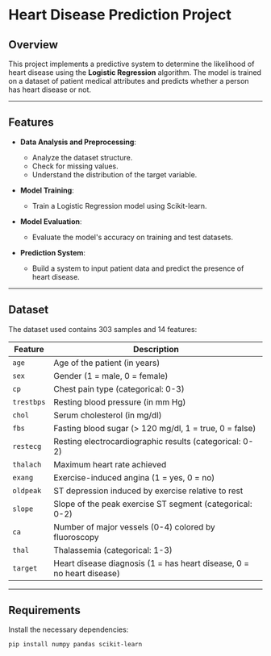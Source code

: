 # Heart Disease Prediction Project

## Overview
This project implements a predictive system to determine the likelihood of heart disease using the **Logistic Regression** algorithm. The model is trained on a dataset of patient medical attributes and predicts whether a person has heart disease or not.

---

## Features
- **Data Analysis and Preprocessing**: 
  - Analyze the dataset structure.
  - Check for missing values.
  - Understand the distribution of the target variable.
  
- **Model Training**: 
  - Train a Logistic Regression model using Scikit-learn.

- **Model Evaluation**: 
  - Evaluate the model's accuracy on training and test datasets.

- **Prediction System**: 
  - Build a system to input patient data and predict the presence of heart disease.

---

## Dataset
The dataset used contains 303 samples and 14 features:

| Feature       | Description                                                        |
|---------------|--------------------------------------------------------------------|
| `age`         | Age of the patient (in years)                                      |
| `sex`         | Gender (1 = male, 0 = female)                                      |
| `cp`          | Chest pain type (categorical: 0-3)                                 |
| `trestbps`    | Resting blood pressure (in mm Hg)                                  |
| `chol`        | Serum cholesterol (in mg/dl)                                       |
| `fbs`         | Fasting blood sugar (> 120 mg/dl, 1 = true, 0 = false)             |
| `restecg`     | Resting electrocardiographic results (categorical: 0-2)            |
| `thalach`     | Maximum heart rate achieved                                        |
| `exang`       | Exercise-induced angina (1 = yes, 0 = no)                          |
| `oldpeak`     | ST depression induced by exercise relative to rest                 |
| `slope`       | Slope of the peak exercise ST segment (categorical: 0-2)           |
| `ca`          | Number of major vessels (0-4) colored by fluoroscopy               |
| `thal`        | Thalassemia (categorical: 1-3)                                     |
| `target`      | Heart disease diagnosis (1 = has heart disease, 0 = no heart disease) |

---

## Requirements
Install the necessary dependencies:
```bash
pip install numpy pandas scikit-learn
